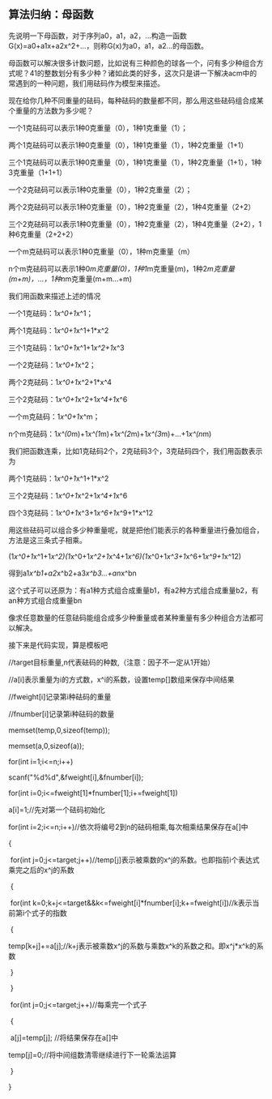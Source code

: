 ## 算法归纳：母函数



先说明一下母函数，对于序列a0，a1，a2，...构造一函数G(x)=a0+a1x+a2x^2+...，则称G(x)为a0，a1，a2...的母函数。

母函数可以解决很多计数问题，比如说有三种颜色的球各一个，问有多少种组合方式呢？41的整数划分有多少种？诸如此类的好多，这次只是讲一下解决acm中的常遇到的一种问题，我们用砝码作为模型来描述。

 现在给你几种不同重量的砝码，每种砝码的数量都不同，那么用这些砝码组合成某个重量的方法数为多少呢？

 

一个1克砝码可以表示1种0克重量（0），1种1克重量（1）；

两个1克砝码可以表示1种0克重量（0），1种1克重量（1），1种2克重量（1+1）

三个1克砝码可以表示1种0克重量（0），1种1克重量（1），1种2克重量（1+1），1种3克重量（1+1+1）

  

一个2克砝码可以表示1种0克重量（0），1种2克重量（2）；

两个2克砝码可以表示1种0克重量（0），1种2克重量（2），1种4克重量（2+2）

三个2克砝码可以表示1种0克重量（0），1种2克重量（2），1种4克重量（2+2），1种6克重量（2+2+2）

  

一个m克砝码可以表示1种0克重量（0），1种m克重量（m）

n个m克砝码可以表示1种0*m克重量(0)，1种1*m克重量(m)，1种2*m克重量(m+m)，…，1种n*m克重量(m+m…+m)

  

 我们用函数来描述上述的情况

一个1克砝码：1*x^0+1*x^1；

两个1克砝码：1*x^0+1*x^1+1*x^2

三个1克砝码：1*x^0+1*x^1+1*x^2+1*x^3

 

一个2克砝码：1*x^0+1*x^2；

两个2克砝码：1*x^0+1*x^2+1*x^4

三个2克砝码：1*x^0+1*x^2+1*x^4+1*x^6

 

一个m克砝码：1*x^0+1*x^m；

n个m克砝码：1*x^(0*m)+1*x^(1*m)+1*x^(2*m)+1*x^(3*m)+…+1*x^(n*m)

 

 

我们把函数连乘，比如1克砝码2个，2克砝码3个，3克砝码四个，我们用函数表示为

两个1克砝码：1*x^0+1*x^1+1*x^2

三个2克砝码：1*x^0+1*x^2+1*x^4+1*x^6

四个3克砝码：1*x^0+1*x^3+1*x^6+1*x^9+1*x^12

 用这些砝码可以组合多少种重量呢，就是把他们能表示的各种重量进行叠加组合，方法是这三条式子相乘。

 (1*x^0+1*x^1+1*x^2)(1*x^0+1*x^2+1*x^4+1*x^6)(1*x^0+1*x^3+1*x^6+1*x^9+1*x^12)

得到a1*x^b1+a2*x^b2+a3*x^b3…+an*x^bn

这个式子可以还原为：有a1种方式组合成重量b1，有a2种方式组合成重量b2，有an种方式组合成重量bn

 像求任意数量的任意砝码能组合成多少种重量或者某种重量有多少种组合方法都可以解决。

  

 接下来是代码实现，算是模板吧

 //target目标重量,n代表砝码的种数,（注意：因子不一定从1开始）   

 //a[i]表示重量为i的方式数，x^i的系数，设置temp[]数组来保存中间结果   

 //fweight[i]记录第i种砝码的重量

 //fnumber[i]记录第i种砝码的数量

 memset(temp,0,sizeof(temp));

 memset(a,0,sizeof(a)); 

 for(int i=1;i<=n;i++)

 scanf("%d%d",&fweight[i],&fnumber[i]); 

 for(int i=0;i<=fweight[1]*fnumber[1];i+=fweight[1])

 a[i]=1;//先对第一个砝码初始化   

 for(int i=2;i<=n;i++)//依次将编号2到n的砝码相乘,每次相乘结果保存在a[]中 

 { 

​      for(int j=0;j<=target;j++)//temp[j]表示被乘数的x^j的系数。也即指前i个表达式乘完之后的x^j的系数   

​      { 

​          for(int k=0;k+j<=target&&k<=fweight[i]*fnumber[i];k+=fweight[i])//k表示当前第i个式子的指数   

​          { 

​               temp[k+j]+=a[j];//k+j表示被乘数x^j的系数与乘数x^k的系数之和。即x^j*x^k的系数   

​          } 

​      } 

  

​      for(int j=0;j<=target;j++)//每乘完一个式子  

​      { 

​          a[j]=temp[j]; //将结果保存在a[]中

  temp[j]=0;//将中间组数清零继续进行下一轮乘法运算   

​      } 

 } 
